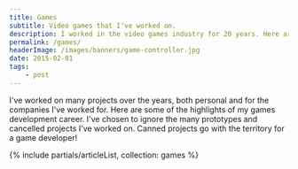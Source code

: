 ```yaml
---
title: Games
subtitle: Video games that I've worked on.
description: I worked in the video games industry for 20 years. Here are some of the games which you may have played.
permalink: /games/
headerImage: /images/banners/game-controller.jpg
date: 2015-02-01
tags:
    - post
---
```


I've worked on many projects over the years, both personal and for the companies I've worked for. Here are some of the highlights of my games development career. I've chosen to ignore the many prototypes and cancelled projects I've worked on. Canned projects go with the territory for a game developer!

{% include partials/articleList, collection: games %}
